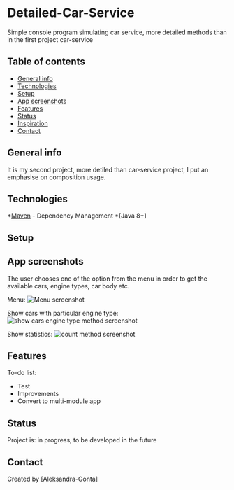 # Detailed-Car-Service
Simple console program simulating car service, more detailed methods than in the first project car-service

## Table of contents
* [General info](#general-info)
* [Technologies](#technologies)
* [Setup](#setup)
* [App screenshots](#app-screenshots)
* [Features](#features)
* [Status](#status)
* [Inspiration](#inspiration)
* [Contact](#contact)

## General info
It is my second project, more detiled than car-service project, I put an emphasise on composition usage.


## Technologies
*[Maven](https://maven.apache.org/) - Dependency Management
*[Java 8+]
## Setup

## App screenshots
The user chooses one of the option from the menu in order to get the available cars, engine types, car body etc.

Menu:
![Menu screenshot](https://user-images.githubusercontent.com/38374197/74083541-8b73dd00-4a65-11ea-852e-0b730936f134.png)

Show cars with particular engine type:
![show cars engine type method screenshot](https://user-images.githubusercontent.com/38374197/74083554-bceca880-4a65-11ea-9c64-04e755f70da6.png)

Show statistics:
![count method screenshot](https://user-images.githubusercontent.com/38374197/74083570-fd4c2680-4a65-11ea-9388-688156cd50a6.png)


## Features

To-do list:
* Test
* Improvements
* Convert to multi-module app

## Status
Project is: in progress, to be developed in the future 


## Contact
Created by [Aleksandra-Gonta]
